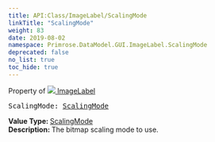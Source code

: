 ```yaml
---
title: API:Class/ImageLabel/ScalingMode
linkTitle: "ScalingMode"
weight: 83
date: 2019-08-02
namespace: Primrose.DataModel.GUI.ImageLabel.ScalingMode
deprecated: false
no_list: true
toc_hide: true
---
```

Property of <a href="/docs/api-reference/Class/ImageLabel"><img src="/icons/silk/picture.png"/>&nbsp;ImageLabel</a>
<pre class="method-declaration">
ScalingMode: <a class="type" href="/docs/api-reference/Enum/ScalingMode">ScalingMode</a></pre>
<b>Value Type: </b>
<a class="type" href="/docs/api-reference/Enum/ScalingMode">ScalingMode</a>
<br/>
<b>Description: </b>
The bitmap scaling mode to use.

